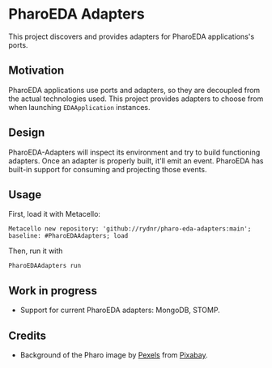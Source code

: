 # PharoEDA Adapters

This project discovers and provides adapters for PharoEDA applications's ports.

## Motivation

PharoEDA applications use ports and adapters, so they are decoupled from the actual technologies used.
This project provides adapters to choose from when launching `EDAApplication` instances.

## Design

PharoEDA-Adapters will inspect its environment and try to build functioning adapters. Once an adapter is properly built, it'll emit an event. PharoEDA has built-in support for consuming and projecting those events.

## Usage

First, load it with Metacello:

```smalltalk
Metacello new repository: 'github://rydnr/pharo-eda-adapters:main'; baseline: #PharoEDAAdapters; load
```

Then, run it with

```smalltalk
PharoEDAAdapters run
```

## Work in progress

- Support for current PharoEDA adapters: MongoDB, STOMP.

## Credits

- Background of the Pharo image by <a href="https://pixabay.com/users/pexels-2286921/?utm_source=link-attribution&amp;utm_medium=referral&amp;utm_campaign=image&amp;utm_content=1283313">Pexels</a> from <a href="https://pixabay.com/?utm_source=link-attribution&amp;utm_medium=referral&amp;utm_campaign=image&amp;utm_content=1283313">Pixabay</a>.
